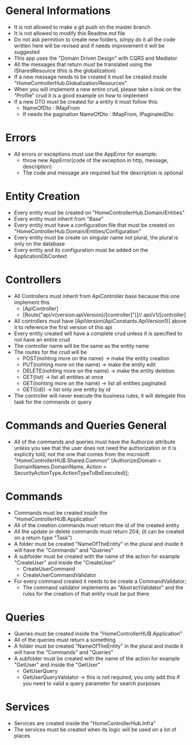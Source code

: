 # General Informations
- It is not allowed to make a git push on the master branch
- It is not allowed to modify this Readme.md file
- Do not ask permition to create new folders, simpy do it all the code written here will be revised and if needs improvement it will be suggested
- This app uses the "Domain Driven Design" with CQRS and Mediator
- All the messages that return must be translated using the ISharedResource (this is the globalization)
- If a new message needs to be created it must be created inside "HomeControllerHub.Globalization/Resources"
- When you will implement a new entire crud, please take a look on the "Profile" crud it is a good example on how to implement
- If a new DTO must be created for a entity it must follow this:
    - NameOfDto : IMapFrom<EntityThatNeedsTheMapping>
    - If needs the pagination NameOfDto : IMapFrom<NameOfDto>, IPaginatedDto

# Errors
- All errors or exceptions must use the AppError for example:
    - throw new AppError(code of the exception in http, message, description) 
    - The code and message are required but the description is optional

# Entity Creation
- Every entity must be created on "HomeControllerHub.Domain/Entities"
- Every entity must inherit from "Base"
- Every entity must have a configuration file that must be created on "HomeControllerHub.Domain/Entities/Configuration"
- Every entity must be create on singular name not plural, the plural is only on the database 
- Every entity and its configuration must be added on the ApplicationDbContext

# Controllers
- All Controllers must inherit from ApiController base because this one implement this
    - [ApiController]
    - [Route("api/v{version:apiVersion}/[controller]")]// api/v1/[controller]
- All controllers must have [ApiVersion(ApiConstants.ApiVersion1)] above it to reference the first version of this api
- Every entity created will have a complete crud unless it is specified to not have an entire crud
- The controller name will be the same as the entity name
- The routes for the crud will be 
    - POST(nohting more on the name) -> make the entity creation
    - PUT(nohting more on the name) -> make the entity edit
    - DELETE(nohting more on the name) -> make the entity deletion
    - GET(list) -> list all entities at once
    - GET(nohting more on the name) -> list all entities paginated
    - GET({id}) -> list only one entity by id
- The controller will never execute the business rules, it will delegate this task for the commands or query

# Commands and Queries General
- All of the commands and queries must have the Authorzie attribute unless you see that the user does not need the authorization or it is explicity told; not the one that comes from the microsoft "HomeControllerHUB.Shared.Common" [Authorize(Domain = DomainNames.DomainName, Action = SecurityActionType.ActionTypeToBeExecuted)];

# Commands
- Commands must be created inside the "HomeControllerHUB.Application"
- All of the creation commands must return the id of the created entity
- All the update or delete commands must return 204; (it can be created on a return type "Task")
- A folder must be created "NameOfTheEntity" in the plural and inside it will have the "Commands" and "Queries"
- A subfolder must be created with the name of the action for example "CreateUser" and inside the "CreateUser"
    - CreateUserCommand
    - CreateUserCommandValidator
- For every command created it needs to be create a CommandValidator;
    - The command validator implements an "AbstractValidator<NameOfTheCommand>" and the rules for the creation of that entity must be put there

# Queries
- Queries must be created inside the "HomeControllerHUB.Application"
- All of the queries must return a something
- A folder must be created "NameOfTheEntity" in the plural and inside it will have the "Commands" and "Queries"
- A subfolder must be created with the name of the action for example "GetUser" and inside the "GetUser"
    - GetUserQuery
    - GetUserQueryValidator -> this is not required, you only add this if you need to valid a query parameter for search purposes


# Services
- Services are created inside the "HomeControllerHub.Infra"
- The services must be created when its logic will be used on a lot of places